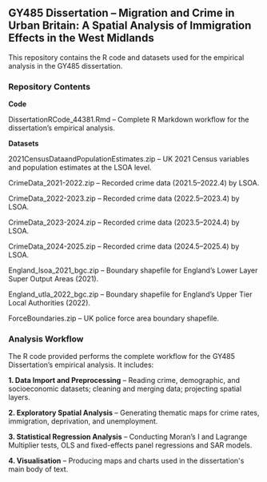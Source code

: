 ## GY485 Dissertation – Migration and Crime in Urban Britain: A Spatial Analysis of Immigration Effects in the West Midlands ##
This repository contains the R code and datasets used for the empirical analysis in the GY485 dissertation.

### Repository Contents ###
**Code**

DissertationRCode_44381.Rmd – Complete R Markdown workflow for the dissertation’s empirical analysis.

**Datasets**

2021CensusDataandPopulationEstimates.zip – UK 2021 Census variables and population estimates at the LSOA level.

CrimeData_2021-2022.zip – Recorded crime data (2021.5–2022.4) by LSOA.

CrimeData_2022-2023.zip – Recorded crime data (2022.5–2023.4) by LSOA.

CrimeData_2023-2024.zip – Recorded crime data (2023.5–2024.4) by LSOA.

CrimeData_2024-2025.zip – Recorded crime data (2024.5–2025.4) by LSOA.

England_lsoa_2021_bgc.zip – Boundary shapefile for England’s Lower Layer Super Output Areas (2021).

England_utla_2022_bgc.zip – Boundary shapefile for England’s Upper Tier Local Authorities (2022).

ForceBoundaries.zip – UK police force area boundary shapefile.

### Analysis Workflow ###

The R code provided performs the complete workflow for the GY485 Dissertation’s empirical analysis. It includes:

**1. Data Import and Preprocessing** – Reading crime, demographic, and socioeconomic datasets; cleaning and merging data; projecting spatial layers.

**2. Exploratory Spatial Analysis** – Generating thematic maps for crime rates, immigration, deprivation, and unemployment.

**3. Statistical Regression Analysis** – Conducting Moran’s I and Lagrange Multiplier tests, OLS and fixed-effects panel regressions and SAR models.

**4. Visualisation** – Producing maps and charts used in the dissertation's main body of text.
